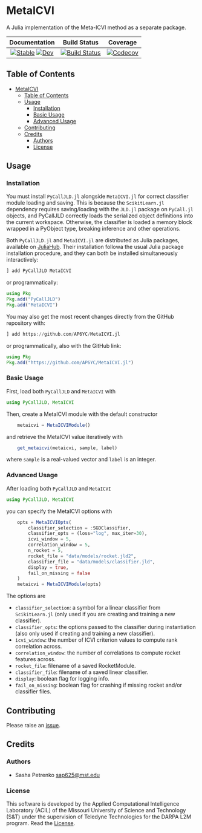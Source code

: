 # MetaICVI

A Julia implementation of the Meta-ICVI method as a separate package.

| **Documentation**  | **Build Status** | **Coverage** |
|:------------------:|:----------------:|:------------:|
| [![Stable][docs-stable-img]][docs-stable-url] [![Dev][docs-dev-img]][docs-dev-url] | [![Build Status][ci-img]][ci-url] | [![Codecov][codecov-img]][codecov-url]

[docs-stable-img]: https://img.shields.io/badge/docs-stable-blue.svg
[docs-stable-url]: https://AP6YC.github.io/MetaICVI.jl/stable

[docs-dev-img]: https://img.shields.io/badge/docs-dev-blue.svg
[docs-dev-url]: https://AP6YC.github.io/MetaICVI.jl/dev

[ci-img]: https://github.com/AP6YC/MetaICVI.jl/workflows/CI/badge.svg
[ci-url]: https://github.com/AP6YC/MetaICVI.jl/actions

[codecov-img]: https://codecov.io/gh/AP6YC/MetaICVI.jl/branch/main/graph/badge.svg
[codecov-url]: https://codecov.io/gh/AP6YC/MetaICVI.jl

[issues-url]: https://github.com/AP6YC/MetaICVI.jl/issues

## Table of Contents

- [MetaICVI](#metaicvi)
  - [Table of Contents](#table-of-contents)
  - [Usage](#usage)
    - [Installation](#installation)
    - [Basic Usage](#basic-usage)
    - [Advanced Usage](#advanced-usage)
  - [Contributing](#contributing)
  - [Credits](#credits)
    - [Authors](#authors)
    - [License](#license)

## Usage

### Installation

You must install `PyCallJLD.jl` alongside `MetaICVI.jl` for correct classifier module loading and saving.
This is because the `ScikitLearn.jl` dependency requires saving/loading with the `JLD.jl` package on `PyCall.jl` objects, and PyCallJLD correctly loads the serialized object definitions into the current workspace.
Otherwise, the classifier is loaded a memory block wrapped in a PyObject type, breaking inference and other operations.

Both `PyCallJLD.jl` and `MetaICVI.jl` are distributed as Julia packages, available on [JuliaHub](https://juliahub.com/).
Their installation followa the usual Julia package installation procedure, and they can both be installed simultaneously interactively:

```julia
] add PyCallJLD MetaICVI
```

or programmatically:

```julia
using Pkg
Pkg.add("PyCallJLD")
Pkg.add("MetaICVI")
```

You may also get the most recent changes directly from the GitHub repository with:

```julia
] add https://github.com/AP6YC/MetaICVI.jl
```

or programmatically, also with the GitHub link:

```julia
using Pkg
Pkg.add("https://github.com/AP6YC/MetaICVI.jl")
```

### Basic Usage

First, load both `PyCallJLD` and `MetaICVI` with

```julia
using PyCallJLD, MetaICVI
```

Then, create a MetaICVI module with the default constructor

```julia
    metaicvi = MetaICVIModule()
```

and retrieve the MetaICVI value iteratively with

```julia
    get_metaicvi(metaicvi, sample, label)
```

where `sample` is a real-valued vector and `label` is an integer.

### Advanced Usage

After loading both `PyCallJLD` and `MetaICVI`

```julia
using PyCallJLD, MetaICVI
```

you can specify the MetaICVI options with

```julia
    opts = MetaICVIOpts(
        classifier_selection = :SGDClassifier,
        classifier_opts = (loss="log", max_iter=30),
        icvi_window = 5,
        correlation_window = 5,
        n_rocket = 5,
        rocket_file = "data/models/rocket.jld2",
        classifier_file = "data/models/classifier.jld",
        display = true,
        fail_on_missing = false
    )
    metaicvi = MetaICVIModule(opts)
```

The options are

- `classifier_selection`: a symbol for a linear classifier from `ScikitLearn.jl` (only used if you are creating and training a new classifier).
- `classifier_opts`: the options passed to the classifier during instantiation (also only used if creating and training a new classifier).
- `icvi_window`: the number of ICVI criterion values to compute rank correlation across.
- `correlation_window`: the number of correlations to compute rocket features across.
- `rocket_file`: filename of a saved RocketModule.
- `classifier_file`: filename of a saved linear classifier.
- `display`: boolean flag for logging info.
- `fail_on_missing`: boolean flag for crashing if missing rocket and/or classifier files.

## Contributing

Please raise an [issue][issues-url].

## Credits

### Authors

- Sasha Petrenko <sap625@mst.edu>

### License

This software is developed by the Applied Computational Intelligence Laboratory (ACIL) of the Missouri University of Science and Technology (S&amp;T) under the supervision of Teledyne Technologies for the DARPA L2M program.
Read the [License](LICENSE).
